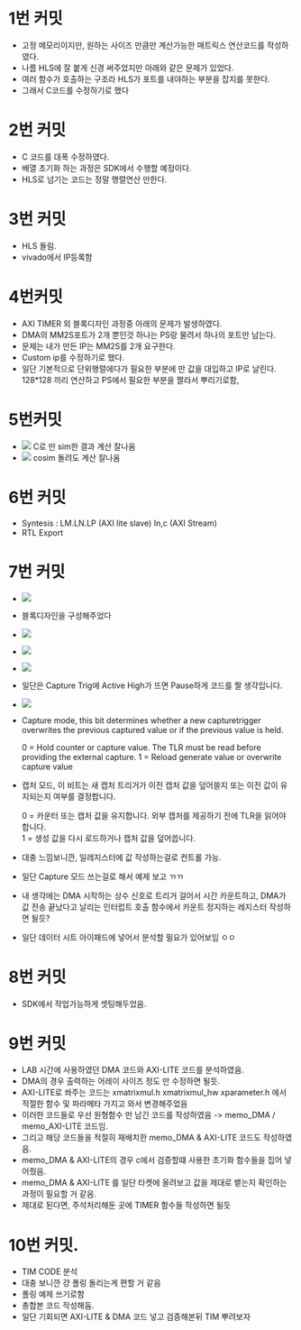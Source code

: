 # 1번 커밋
* 고정 메모리이지만, 원하는 사이즈 만큼만 계산가능한 매트릭스 연산코드를 작성하였다.
* 나름 HLS에 잘 붙게 신경 써주었지만 아래와 같은 문제가 있었다.
* 여러 함수가 호출하는 구조라 HLS가 포트를 내야하는 부분을 잡지를 못한다.
* 그래서 C코드를 수정하기로 했다

# 2번 커밋
* C 코드를 대폭 수정하였다.
* 배열 초기화 하는 과정은 SDK에서 수행할 예정이다.
* HLS로 넘기는 코드는 정말 행렬연산 만한다.

# 3번 커밋
* HLS 돌림.
* vivado에서 IP등록함

# 4번커밋
* AXI TIMER 외 블록디자인 과정중 아래의 문제가 발생하였다.
* DMA의 MM2S포트가 2개 뿐인것 하나는 PS랑 물려서 하나의 포트만 남는다.
* 문제는 내가 만든 IP는 MM2S를 2개 요구한다.
* Custom ip를 수정하기로 했다.
* 일단 기본적으로 단위행렬에다가 필요한 부분에 만 값을 대입하고 IP로 날린다. 128*128 끼리 연산하고 PS에서 필요한 부분을 짤라서 뿌리기로함,

# 5번커밋
* ![](2022-05-28-01-59-48.png)
C로 만 sim한 결과 계산 잘나옴
* ![](2022-05-28-02-00-25.png)
    cosim 돌려도 계산 잘나옴

# 6번 커밋
* Syntesis : LM.LN.LP (AXI lite slave) In,c (AXI Stream)
* RTL Export

# 7번 커밋
* ![](2022-05-28-03-11-36.png)
* 블록디자인을 구성해주었다
* ![](2022-05-28-02-26-16.png)
* ![](2022-05-28-02-28-24.png)
* ![](2022-05-28-02-50-43.png)
* 일단은 Capture Trig에 Active High가 뜨면 Pause하게 코드를 짤 생각입니다.
* ![](2022-05-28-02-58-43.png)
* Capture mode, this bit determines whether a new capturetrigger overwrites the previous captured value or if the previous value is held.

  0 = Hold counter or capture value. The TLR must be read before providing the external capture.
  1 = Reload generate value or overwrite capture value
* 캡처 모드, 이 비트는 새 캡처 트리거가 이전 캡처 값을 덮어쓸지 또는 이전 값이 유지되는지 여부를 결정합니다.

    0 = 카운터 또는 캡처 값을 유지합니다. 외부 캡처를 제공하기 전에 TLR을 읽어야 합니다.  
    1 = 생성 값을 다시 로드하거나 캡처 값을 덮어씁니다.
* 대충 느낌보니깐, 일레지스터에 값 작성하는걸로 컨트롤 가능.
* 일단 Capture 모드 쓰는걸로 해서 예제 보고 ㄲㄲ
* 내 생각에는 DMA 시작하는 상수 신호로 트리거 걸어서 시간 카운트하고, DMA가 값 전송 끝났다고 날리는 인터럽트 호출 함수에서 카운트 정지하는 레지스터 작성하면 될듯?
* 일단 데이터 시트 아이패드에 넣어서 분석할 필요가 있어보임 ㅇㅇ

# 8번 커밋
* SDK에서 작업가능하게 셋팅해두었음.

# 9번 커밋
* LAB 시간에 사용하였던 DMA 코드와 AXI-LITE 코드를 분석하였음.
* DMA의 경우 출력하는 어레이 사이즈 정도 만 수정하면 될듯.
* AXI-LITE로 쏴주는 코드는 xmatrixmul.h xmatrixmul_hw xparameter.h 에서 적절한 함수 및 파라메타 가지고 와서 변경해주었음
* 이러한 코드들로 우선 원형함수 만 남긴 코드를 작성하였음 -> memo_DMA / memo_AXI-LITE 코드임.
* 그리고 해당 코드들을 적절히 재배치한 memo_DMA & AXI-LITE 코드도 작성하였음.
* memo_DMA & AXI-LITE의 경우 c에서 검증할떄 사용한 초기화 함수들을 집어 넣어줬음.
* memo_DMA & AXI-LITE 를 일단 타켓에 올려보고 값을 제대로 뱉는지 확인하는 과정이 필요할 거 같음.
* 제대로 된다면, 주석처리해둔 곳에 TIMER 함수들 작성하면 될듯

# 10번 커밋.
* TIM CODE 분석
* 대충 보니깐 걍 폴링 돌리는게 편할 거 같음
* 폴링 예제 쓰기로함
* 총합본 코드 작성해둠.
* 일단 기회되면 AXI-LITE & DMA 코드 넣고 검증해본뒤 TIM 뿌려보자